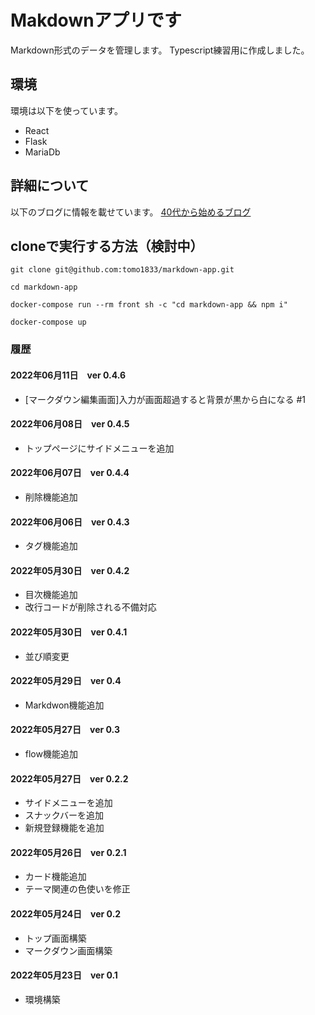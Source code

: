 # Makdownアプリです
Markdown形式のデータを管理します。
Typescript練習用に作成しました。

## 環境
環境は以下を使っています。

* React
* Flask
* MariaDb

## 詳細について
以下のブログに情報を載せています。
[40代から始めるブログ](https://bsf40.blogspot.com/)


## cloneで実行する方法（検討中）
```
git clone git@github.com:tomo1833/markdown-app.git

cd markdown-app

docker-compose run --rm front sh -c "cd markdown-app && npm i"

docker-compose up
```

### 履歴
#### 2022年06月11日　ver 0.4.6
* [マークダウン編集画面]入力が画面超過すると背景が黒から白になる #1

#### 2022年06月08日　ver 0.4.5
* トップページにサイドメニューを追加

#### 2022年06月07日　ver 0.4.4
* 削除機能追加

#### 2022年06月06日　ver 0.4.3
* タグ機能追加

#### 2022年05月30日　ver 0.4.2
* 目次機能追加
* 改行コードが削除される不備対応

#### 2022年05月30日　ver 0.4.1
* 並び順変更

#### 2022年05月29日　ver 0.4
* Markdwon機能追加

#### 2022年05月27日　ver 0.3
* flow機能追加

#### 2022年05月27日　ver 0.2.2
* サイドメニューを追加
* スナックバーを追加
* 新規登録機能を追加

#### 2022年05月26日　ver 0.2.1
* カード機能追加
* テーマ関連の色使いを修正

#### 2022年05月24日　ver 0.2
* トップ画面構築
* マークダウン画面構築

#### 2022年05月23日　ver 0.1
* 環境構築

